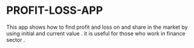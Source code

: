# PROFIT-LOSS-APP
This app shows how to find profit and loss on and share in the market by using initial and current value .
it is useful for those who work in finance sector .
